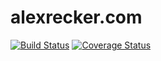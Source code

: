 # alexrecker.com

[![Build Status](http://travis-ci.org/arecker/Blog.svg?branch=django)](http://travis-ci.org/arecker/Blog) [![Coverage Status](http://coveralls.io/repos/arecker/Blog/badge.svg?branch=master)](http://coveralls.io/r/arecker/Blog?branch=django)